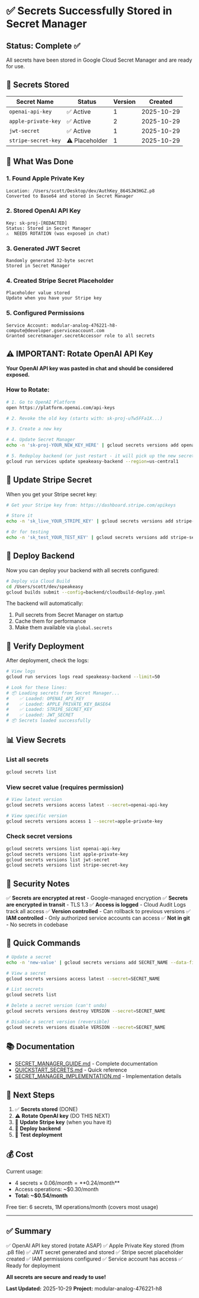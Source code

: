 # ✅ Secrets Successfully Stored in Secret Manager

## Status: Complete ✅

All secrets have been stored in Google Cloud Secret Manager and are ready for use.

## 🔐 Secrets Stored

| Secret Name | Status | Version | Created |
|-------------|--------|---------|---------|
| `openai-api-key` | ✅ Active | 1 | 2025-10-29 |
| `apple-private-key` | ✅ Active | 2 | 2025-10-29 |
| `jwt-secret` | ✅ Active | 1 | 2025-10-29 |
| `stripe-secret-key` | ⚠️  Placeholder | 1 | 2025-10-29 |

## 📍 What Was Done

### 1. Found Apple Private Key
```
Location: /Users/scott/Desktop/dev/AuthKey_864SJW3HGZ.p8
Converted to Base64 and stored in Secret Manager
```

### 2. Stored OpenAI API Key
```
Key: sk-proj-[REDACTED]
Status: Stored in Secret Manager
⚠️  NEEDS ROTATION (was exposed in chat)
```

### 3. Generated JWT Secret
```
Randomly generated 32-byte secret
Stored in Secret Manager
```

### 4. Created Stripe Secret Placeholder
```
Placeholder value stored
Update when you have your Stripe key
```

### 5. Configured Permissions
```
Service Account: modular-analog-476221-h8-compute@developer.gserviceaccount.com
Granted secretmanager.secretAccessor role to all secrets
```

## ⚠️  IMPORTANT: Rotate OpenAI API Key

**Your OpenAI API key was pasted in chat and should be considered exposed.**

### How to Rotate:

```bash
# 1. Go to OpenAI Platform
open https://platform.openai.com/api-keys

# 2. Revoke the old key (starts with: sk-proj-uTw5FFa1X...)

# 3. Create a new key

# 4. Update Secret Manager
echo -n 'sk-proj-YOUR_NEW_KEY_HERE' | gcloud secrets versions add openai-api-key --data-file=-

# 5. Redeploy backend (or just restart - it will pick up the new secret)
gcloud run services update speakeasy-backend --region=us-central1
```

## 🔄 Update Stripe Secret

When you get your Stripe secret key:

```bash
# Get your Stripe key from: https://dashboard.stripe.com/apikeys

# Store it
echo -n 'sk_live_YOUR_STRIPE_KEY' | gcloud secrets versions add stripe-secret-key --data-file=-

# Or for testing
echo -n 'sk_test_YOUR_TEST_KEY' | gcloud secrets versions add stripe-secret-key --data-file=-
```

## 🚀 Deploy Backend

Now you can deploy your backend with all secrets configured:

```bash
# Deploy via Cloud Build
cd /Users/scott/dev/speakeasy
gcloud builds submit --config=backend/cloudbuild-deploy.yaml
```

The backend will automatically:
1. Pull secrets from Secret Manager on startup
2. Cache them for performance
3. Make them available via `global.secrets`

## 🧪 Verify Deployment

After deployment, check the logs:

```bash
# View logs
gcloud run services logs read speakeasy-backend --limit=50

# Look for these lines:
# 📦 Loading secrets from Secret Manager...
#    ✅ Loaded: OPENAI_API_KEY
#    ✅ Loaded: APPLE_PRIVATE_KEY_BASE64
#    ✅ Loaded: STRIPE_SECRET_KEY
#    ✅ Loaded: JWT_SECRET
# 📦 Secrets loaded successfully
```

## 📊 View Secrets

### List all secrets
```bash
gcloud secrets list
```

### View secret value (requires permission)
```bash
# View latest version
gcloud secrets versions access latest --secret=openai-api-key

# View specific version
gcloud secrets versions access 1 --secret=apple-private-key
```

### Check secret versions
```bash
gcloud secrets versions list openai-api-key
gcloud secrets versions list apple-private-key
gcloud secrets versions list jwt-secret
gcloud secrets versions list stripe-secret-key
```

## 🔐 Security Notes

✅ **Secrets are encrypted at rest** - Google-managed encryption
✅ **Secrets are encrypted in transit** - TLS 1.3
✅ **Access is logged** - Cloud Audit Logs track all access
✅ **Version controlled** - Can rollback to previous versions
✅ **IAM controlled** - Only authorized service accounts can access
✅ **Not in git** - No secrets in codebase

## 📝 Quick Commands

```bash
# Update a secret
echo -n 'new-value' | gcloud secrets versions add SECRET_NAME --data-file=-

# View a secret
gcloud secrets versions access latest --secret=SECRET_NAME

# List secrets
gcloud secrets list

# Delete a secret version (can't undo)
gcloud secrets versions destroy VERSION --secret=SECRET_NAME

# Disable a secret version (reversible)
gcloud secrets versions disable VERSION --secret=SECRET_NAME
```

## 📚 Documentation

- [SECRET_MANAGER_GUIDE.md](SECRET_MANAGER_GUIDE.md) - Complete documentation
- [QUICKSTART_SECRETS.md](QUICKSTART_SECRETS.md) - Quick reference
- [SECRET_MANAGER_IMPLEMENTATION.md](SECRET_MANAGER_IMPLEMENTATION.md) - Implementation details

## 🎯 Next Steps

1. ✅ **Secrets stored** (DONE)
2. ⚠️  **Rotate OpenAI key** (DO THIS NEXT)
3. 📝 **Update Stripe key** (when you have it)
4. 🚀 **Deploy backend**
5. 🧪 **Test deployment**

## 💰 Cost

Current usage:
- 4 secrets × $0.06/month = **$0.24/month**
- Access operations: ~$0.30/month
- **Total: ~$0.54/month**

Free tier: 6 secrets, 1M operations/month (covers most usage)

---

## ✅ Summary

✅ OpenAI API key stored (rotate ASAP)
✅ Apple Private Key stored (from .p8 file)
✅ JWT secret generated and stored
✅ Stripe secret placeholder created
✅ IAM permissions configured
✅ Service account has access
✅ Ready for deployment

**All secrets are secure and ready to use!**

**Last Updated:** 2025-10-29
**Project:** modular-analog-476221-h8
